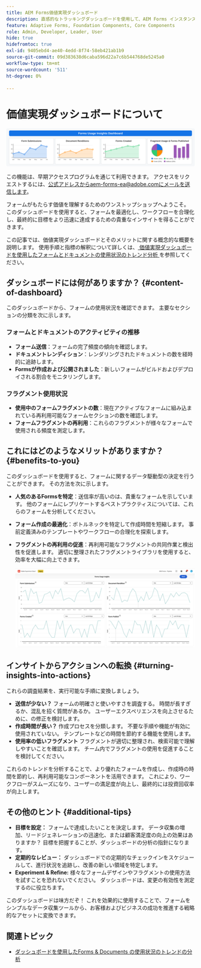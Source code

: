 ```yaml
---
title: AEM Forms価値実現ダッシュボード
description: 直感的なトラッキングダッシュボードを使用して、AEM Forms インスタンス上のフォーム送信を簡単に監視します。
feature: Adaptive Forms, Foundation Components, Core Components
role: Admin, Developer, Leader, User
hide: true
hidefromtoc: true
exl-id: 9405ebd4-ae40-4edd-8f74-58eb421ab1b9
source-git-commit: 09d383638d6caba596d22a7c6b544768de5245a0
workflow-type: tm+mt
source-wordcount: '511'
ht-degree: 0%

---
```


# 価値実現ダッシュボードについて

![ 価値実現ダッシュボード ](/help/edge/docs/forms/universal-editor/assets/forms-insights-banner.svg)


<span class="preview"> この機能は、早期アクセスプログラムを通じて利用できます。 アクセスをリクエストするには、公式アドレスからaem-forms-ea@adobe.comにメールを送信します。<span>


フォームがもたらす価値を理解するためのワンストップショップへようこそ。 このダッシュボードを使用すると、フォームを最適化し、ワークフローを合理化し、最終的に目標をより迅速に達成するための貴重なインサイトを得ることができます。

この記事では、価値実現ダッシュボードとそのメリットに関する概念的な概要を説明します。 使用手順と指標の解釈について詳しくは、[ 価値実現ダッシュボードを使用したフォームとドキュメントの使用状況のトレンド分析 ](/help/forms/using-the-value-realization-dashboard.md) を参照してください。


## ダッシュボードには何がありますか？ {#content-of-dashboard}

このダッシュボードから、フォームの使用状況を確認できます。 主要なセクションの分類を次に示します。


### フォームとドキュメントのアクティビティの推移

* **フォーム送信**：フォームの完了頻度の傾向を確認します。
* **ドキュメントレンディション**：レンダリングされたドキュメントの数を経時的に追跡します。
* **Formsが作成および公開されました**：新しいフォームがビルドおよびデプロイされる割合をモニタリングします。

### フラグメント使用状況

* **使用中のフォームフラグメントの数**：現在アクティブなフォームに組み込まれている再利用可能なフォームセクションの数を確認します。
* **フォームフラグメントの再利用**：これらのフラグメントが様々なフォームで使用される頻度を測定します。


## これにはどのようなメリットがありますか？ {#benefits-to-you}

このダッシュボードを使用すると、フォームに関するデータ駆動型の決定を行うことができます。 その方法を次に示します。

* **人気のあるFormsを特定**：送信率が高いのは、貴重なフォームを示しています。 他のフォームにレプリケートするベストプラクティスについては、これらのフォームを分析してください。
* **フォーム作成の最適化**：ボトルネックを特定して作成時間を短縮します。 事前定義済みのテンプレートやワークフローの合理化を探索します。
* **フラグメントの再利用の促進**：再利用可能なフラグメントの共同作業と検出性を促進します。 適切に整理されたフラグメントライブラリを使用すると、効率を大幅に向上できます。

  ![ 価値実現ダッシュボード ](/help/forms/assets/forms-usage-insights.png)


## インサイトからアクションへの転換 {#turning-insights-into-actions}

これらの調査結果を、実行可能な手順に変換しましょう。

* **送信が少ない？** フォームの明確さと使いやすさを調査する。 時間が長すぎるか、混乱を招く質問があるか。 ユーザーエクスペリエンスを向上させるために、の修正を検討します。
* **作成時間が長い？** 作成プロセスを分類します。 不要な手順や機能が有効に使用されていない。 テンプレートなどの時間を節約する機能を使用します。
* **使用率の低いフラグメント** フラグメントが適切に整理され、検索可能で理解しやすいことを確認します。 チーム内でフラグメントの使用を促進することを検討してください。

これらのトレンドを分析することで、より優れたフォームを作成し、作成時の時間を節約し、再利用可能なコンポーネントを活用できます。 これにより、ワークフローがスムーズになり、ユーザーの満足度が向上し、最終的には投資回収率が向上します。

## その他のヒント {#additional-tips}

* **目標を設定：** フォームで達成したいことを決定します。 データ収集の増加、リードジェネレーションの迅速化、または顧客満足度の向上の効果はありますか？ 目標を把握することが、ダッシュボードの分析の指針になります。
* **定期的なレビュー：** ダッシュボードでの定期的なチェックインをスケジュールして、進行状況を追跡し、改善の新しい領域を特定します。
* **Experiment &amp; Refine:** 様々なフォームデザインやフラグメントの使用方法を試すことを恐れないでください。 ダッシュボードは、変更の有効性を測定するのに役立ちます。

このダッシュボードは味方だぞ！ これを効果的に使用することで、フォームをシンプルなデータ収集ツールから、お客様およびビジネスの成功を推進する戦略的なアセットに変換できます。

## 関連トピック

* [ダッシュボードを使用したForms &amp; Documents の使用状況のトレンドの分析](/help/forms/using-the-value-realization-dashboard.md)